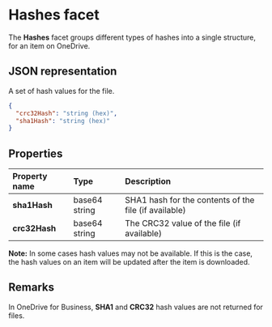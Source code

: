 # Hashes facet

The **Hashes** facet groups different types of hashes into a single structure, for an item on OneDrive.

## JSON representation

A set of hash values for the file.

<!-- { "blockType": "resource", "@odata.type": "oneDrive.hashes" } -->
```json
{
  "crc32Hash": "string (hex)",
  "sha1Hash": "string (hex)"
}
```
## Properties

| Property name | Type          | Description                                           |
|:--------------|:--------------|:------------------------------------------------------|
| **sha1Hash**  | base64 string | SHA1 hash for the contents of the file (if available) |
| **crc32Hash** | base64 string | The CRC32 value of the file (if available)            |

**Note:** In some cases hash values may not be available. If this is the case,
the hash values on an item will be updated after the item is downloaded.

## Remarks

In OneDrive for Business, **SHA1** and **CRC32** hash values are not returned for files.

<!-- {
  "type": "#page.annotation",
  "description": "The hashes facet provides hash identifiers for a file in OneDrive",
  "keywords": "hash,sha1,crc32,item,facet",
  "section": "documentation"
} -->
